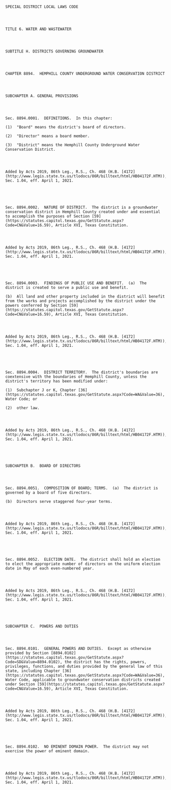 ﻿
    
    
    	
    					
    
    
    SPECIAL DISTRICT LOCAL LAWS CODE
    
      
    
    
    TITLE 6. WATER AND WASTEWATER
    
      
    
    
    SUBTITLE H. DISTRICTS GOVERNING GROUNDWATER
    
      
    
    
    CHAPTER 8894.  HEMPHILL COUNTY UNDERGROUND WATER CONSERVATION DISTRICT
    
      
    
    
    SUBCHAPTER A. GENERAL PROVISIONS
    
      
    
    
    Sec. 8894.0001.  DEFINITIONS.  In this chapter:
    
    (1)  "Board" means the district's board of directors.
    
    (2)  "Director" means a board member.
    
    (3)  "District" means the Hemphill County Underground Water Conservation District.
    
    
    
    
    Added by Acts 2019, 86th Leg., R.S., Ch. 468 (H.B. [4172](http://www.legis.state.tx.us/tlodocs/86R/billtext/html/HB04172F.HTM)), Sec. 1.04, eff. April 1, 2021.
    
    
    
    
    
    Sec. 8894.0002.  NATURE OF DISTRICT.  The district is a groundwater conservation district in Hemphill County created under and essential to accomplish the purposes of Section [59](https://statutes.capitol.texas.gov/GetStatute.aspx?Code=CN&Value=16.59), Article XVI, Texas Constitution.
    
    
    
    
    Added by Acts 2019, 86th Leg., R.S., Ch. 468 (H.B. [4172](http://www.legis.state.tx.us/tlodocs/86R/billtext/html/HB04172F.HTM)), Sec. 1.04, eff. April 1, 2021.
    
    
    
    
    
    Sec. 8894.0003.  FINDINGS OF PUBLIC USE AND BENEFIT.  (a)  The district is created to serve a public use and benefit.
    
    (b)  All land and other property included in the district will benefit from the works and projects accomplished by the district under the powers conferred by Section [59](https://statutes.capitol.texas.gov/GetStatute.aspx?Code=CN&Value=16.59), Article XVI, Texas Constitution.  
    
    
    
    
    Added by Acts 2019, 86th Leg., R.S., Ch. 468 (H.B. [4172](http://www.legis.state.tx.us/tlodocs/86R/billtext/html/HB04172F.HTM)), Sec. 1.04, eff. April 1, 2021.
    
    
    
    
    
    Sec. 8894.0004.  DISTRICT TERRITORY.  The district's boundaries are coextensive with the boundaries of Hemphill County, unless the district's territory has been modified under:
    
    (1)  Subchapter J or K, Chapter [36](https://statutes.capitol.texas.gov/GetStatute.aspx?Code=WA&Value=36), Water Code; or
    
    (2)  other law.
    
    
    
    
    Added by Acts 2019, 86th Leg., R.S., Ch. 468 (H.B. [4172](http://www.legis.state.tx.us/tlodocs/86R/billtext/html/HB04172F.HTM)), Sec. 1.04, eff. April 1, 2021.
    
    
    
    
    
    SUBCHAPTER B.  BOARD OF DIRECTORS
    
      
    
    
    Sec. 8894.0051.  COMPOSITION OF BOARD; TERMS.  (a)  The district is governed by a board of five directors.
    
    (b)  Directors serve staggered four-year terms.
    
    
    
    
    Added by Acts 2019, 86th Leg., R.S., Ch. 468 (H.B. [4172](http://www.legis.state.tx.us/tlodocs/86R/billtext/html/HB04172F.HTM)), Sec. 1.04, eff. April 1, 2021.
    
    
    
    
    
    Sec. 8894.0052.  ELECTION DATE.  The district shall hold an election to elect the appropriate number of directors on the uniform election date in May of each even-numbered year.
    
    
    
    
    Added by Acts 2019, 86th Leg., R.S., Ch. 468 (H.B. [4172](http://www.legis.state.tx.us/tlodocs/86R/billtext/html/HB04172F.HTM)), Sec. 1.04, eff. April 1, 2021.
    
    
    
    
    
    SUBCHAPTER C.  POWERS AND DUTIES
    
      
    
    
    Sec. 8894.0101.  GENERAL POWERS AND DUTIES.  Except as otherwise provided by Section [8894.0102](https://statutes.capitol.texas.gov/GetStatute.aspx?Code=SD&Value=8894.0102), the district has the rights, powers, privileges, functions, and duties provided by the general law of this state, including Chapter [36](https://statutes.capitol.texas.gov/GetStatute.aspx?Code=WA&Value=36), Water Code, applicable to groundwater conservation districts created under Section [59](https://statutes.capitol.texas.gov/GetStatute.aspx?Code=CN&Value=16.59), Article XVI, Texas Constitution.
    
    
    
    
    Added by Acts 2019, 86th Leg., R.S., Ch. 468 (H.B. [4172](http://www.legis.state.tx.us/tlodocs/86R/billtext/html/HB04172F.HTM)), Sec. 1.04, eff. April 1, 2021.
    
    
    
    
    
    Sec. 8894.0102.  NO EMINENT DOMAIN POWER.  The district may not exercise the power of eminent domain.
    
    
    
    
    Added by Acts 2019, 86th Leg., R.S., Ch. 468 (H.B. [4172](http://www.legis.state.tx.us/tlodocs/86R/billtext/html/HB04172F.HTM)), Sec. 1.04, eff. April 1, 2021.
    
    
    
    
    				
